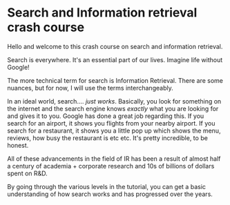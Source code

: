 # Search and Information retrieval crash course

Hello and welcome to this crash course on search and information retrieval.

Search is everywhere. It's an essential part of our lives. Imagine life without Google!

The more technical term for search is Information Retrieval. There are some nuances, but for now, I will use the terms interchangeably.

In an ideal world, search.... _just works_. Basically, you look for something on the internet and the search engine knows _exactly_ what you are looking for and gives it to you.
Google has done a great job regarding this. If you search for an airport, it shows you flights from your nearby airport. If you search for a restaurant, it shows you a little pop up which shows the menu, reviews, how busy the restaurant is etc etc. It's pretty incredible, to be honest.
 
All of these advancements in the field of IR has been a result of almost half a century of academia + corporate research and 10s of billions of dollars spent on R&D.

By going through the various levels in the tutorial, you can get a basic understanding of how search works and has progressed over the years.
